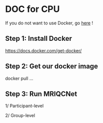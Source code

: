 # DOC for CPU 

If you do not want to use Docker, go [here](https://github.com/garciaml/MRIQCNet/tree/master/MRIQCNet_CPU/MRIQCNet_CPU_no_docker) !

## Step 1: Install Docker

https://docs.docker.com/get-docker/

## Step 2: Get our docker image

docker pull ...

## Step 3: Run MRIQCNet

1/ Participant-level

2/ Group-level

